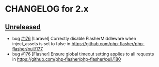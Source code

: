 # CHANGELOG for 2.x

## [Unreleased](https://github.com/php-flasher/php-flasher/compare/v2.0.0...2.x)

* bug [#176](https://github.com/php-flasher/php-flasher/issues/176) [Laravel] Correctly disable FlasherMiddleware when inject_assets is set to false in https://github.com/php-flasher/php-flasher/pull/177
* bug [#176](https://github.com/php-flasher/php-flasher/issues/176) [Flasher] Ensure global timeout setting applies to all requests in https://github.com/php-flasher/php-flasher/pull/180
